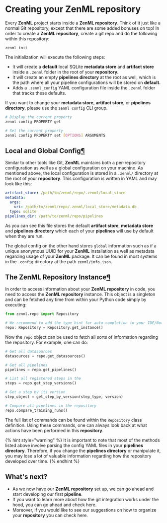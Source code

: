 # Creating your ZenML repository

Every **ZenML** project starts inside a **ZenML repository**. Think of it just like a normal Git repository, except that there are some added bonuses on top! In order to create a **ZenML repository**, create a git repo and do the following within this repository:

```text
zenml init
```

The initialization will execute the following steps:

* It will create a **default** local SQLite **metadata store** and **artifact store** inside a `.zenml` folder in the root of your **repository.**
* It will create an empty **pipelines directory** at the root as well, which is the path where all your pipeline configurations will be stored on **default.**
* Adds a `.zenml_config` YAML configuration file inside the `.zenml` folder that tracks these defaults.

If you want to change your **metadata store**, **artifact store**, or **pipelines directory**, please use the `zenml config` CLI group.

```bash
# Display the current property
zenml config PROPERTY get

# Set the current property
zenml config PROPERTY set [OPTIONS] ARGUMENTS
```

## Local and Global Config[¶](http://docs.zenml.io.s3-website.eu-central-1.amazonaws.com/repository/what-is-a-repository.html#local-vs-global-config)

Similar to other tools like Git, **ZenML** maintains both a per-repository configuration as well as a global configuration on your machine. As mentioned above, the local configuration is stored in a `.zenml/` directory at the root of your **repository**. This configuration is written in YAML and may look like this:

```yaml
artifact_store: /path/to/zenml/repo/.zenml/local_store
metadata:
  args:
    uri: /path/to/zenml/repo/.zenml/local_store/metadata.db
  type: sqlite
pipelines_dir: /path/to/zenml/repo/pipelines
```

As you can see this file stores the default **artifact store**, **metadata store** and **pipelines directory** which each of your **pipelines** will use by default when they are run.

The global config on the other hand stores `global` information such as if a unique anonymous UUID for your **ZenML** installation as well as metadata regarding usage of your **ZenML** package. It can be found in most systems in the `.config` directory at the path `zenml/info.json`.

## The ZenML Repository Instance[¶](http://docs.zenml.io.s3-website.eu-central-1.amazonaws.com/repository/the-zenml-repository-instance.html#the-zenml-repository-instance)

In order to access information about your **ZenML repository** in code, you need to access the **ZenML repository** instance. This object is a singleton and can be fetched any time from within your Python code simply by executing:

```python
from zenml.repo import Repository

# We recommend to add the type hint for auto-completion in your IDE/Notebook
repo: Repository = Repository.get_instance()
```

Now the `repo` object can be used to fetch all sorts of information regarding the repository. For example, one can do:

```python
# Get all datasources
datasources = repo.get_datasources()

# Get all pipelines
pipelines = repo.get_pipelines()

# List all registered steps in the 
steps = repo.get_step_versions()

# Get a step by its version
step_object = get_step_by_version(step_type, version)

# Compare all pipelines in the repository
repo.compare_training_runs()
```

The full list of commands can be found within the `Repository` class definition. Using these commands, one can always look back at what actions have been performed in this **repository**.

{% hint style="warning" %}
It is important to note that most of the methods listed above involve parsing the config YAML files in your **pipelines directory**. Therefore, if you change the **pipelines directory** or manipulate it, you may lose a lot of valuable information regarding how the repository developed over time.
{% endhint %}

## What's next?

* As we now have our **ZenML repository** set up, we can go ahead and start developing our first **pipeline**.
* If you want to learn more about how the git integration works under the hood, you can go ahead and check here.
* Moreover, if you would like to see our suggestions on how to organize your **repository** you can check here.

